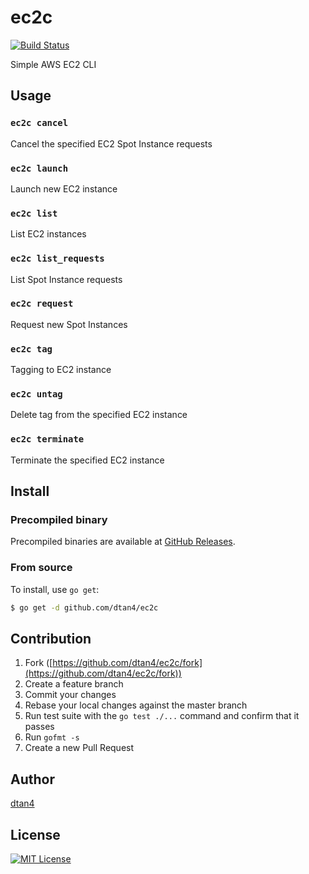 # ec2c

[![Build Status](https://travis-ci.org/dtan4/ec2c.svg?branch=master)](https://travis-ci.org/dtan4/ec2c)

Simple AWS EC2 CLI

## Usage

### `ec2c cancel`

Cancel the specified EC2 Spot Instance requests

### `ec2c launch`

Launch new EC2 instance

### `ec2c list`

List EC2 instances

### `ec2c list_requests`

List Spot Instance requests

### `ec2c request`

Request new Spot Instances

### `ec2c tag`

Tagging to EC2 instance

### `ec2c untag`

Delete tag from the specified EC2 instance

### `ec2c terminate`

Terminate the specified EC2 instance

## Install

### Precompiled binary

Precompiled binaries are available at [GitHub Releases](https://github.com/dtan4/ec2c/releases).

### From source

To install, use `go get`:

```bash
$ go get -d github.com/dtan4/ec2c
```

## Contribution

1. Fork ([https://github.com/dtan4/ec2c/fork](https://github.com/dtan4/ec2c/fork))
1. Create a feature branch
1. Commit your changes
1. Rebase your local changes against the master branch
1. Run test suite with the `go test ./...` command and confirm that it passes
1. Run `gofmt -s`
1. Create a new Pull Request

## Author

[dtan4](https://github.com/dtan4)

## License

[![MIT License](http://img.shields.io/badge/license-MIT-blue.svg?style=flat)](LICENSE)
